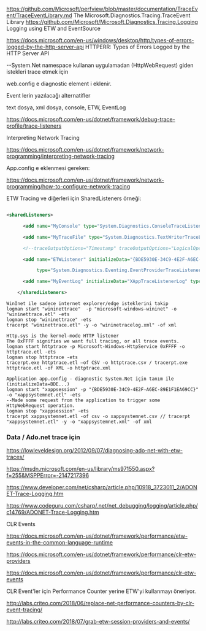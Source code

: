 

https://github.com/Microsoft/perfview/blob/master/documentation/TraceEvent/TraceEventLibrary.md
The Microsoft.Diagnostics.Tracing.TraceEvent Library
https://github.com/Microsoft/Microsoft.Diagnostics.Tracing.Logging
Logging using ETW and EventSource


https://docs.microsoft.com/en-us/windows/desktop/http/types-of-errors-logged-by-the-http-server-api
HTTPERR: Types of Errors Logged by the HTTP Server API




--System.Net namespace kullanan uygulamadan (HttpWebRequest) giden istekleri trace etmek için

web.config e diagnostic element i eklenir.

Event lerin yazılacağı alternatifler

text dosya, xml dosya, console, ETW, EventLog

https://docs.microsoft.com/en-us/dotnet/framework/debug-trace-profile/trace-listeners

Interpreting Network Tracing

https://docs.microsoft.com/en-us/dotnet/framework/network-programming/interpreting-network-tracing

App.config e eklenmesi gereken:

https://docs.microsoft.com/en-us/dotnet/framework/network-programming/how-to-configure-network-tracing

ETW Tracing ve diğerleri için SharedListeners örneği:

```XML

<sharedListeners>

      <add name="MyConsole" type="System.Diagnostics.ConsoleTraceListener"/>

      <add name="MyTraceFile" type="System.Diagnostics.TextWriterTraceListener" initializeData="System.Net.trace.log" traceOutputOptions="DateTime, ProcessId, ThreadId" />

      <!--traceOutputOptions="Timestamp" traceOutputOptions="LogicalOperationStack, DateTime, Timestamp, Callstack"-->

      <add name="ETWListener" initializeData="{BDE5930E-34C9-4E2F-A6EC-89E1F1EA69CC}"

           type="System.Diagnostics.Eventing.EventProviderTraceListener, System.Core, Version=4.0.0.0, Culture=neutral, PublicKeyToken=b77a5c561934e089" />

      <add name="MyEventLog" initializeData="XAppTraceListenerLog" type="System.Diagnostics.EventLogTraceListener" />

    </sharedListeners>
```

```CMD
WinInet ile sadece internet explorer/edge isteklerini takip
logman start "wininettrace"  -p "microsoft-windows-wininet" -o "wininettrace.etl" -ets
logman stop "wininettrace" -ets
tracerpt "wininettrace.etl" -y -o "wininetracelog.xml" -of xml
```

```CMD
Http.sys is the kernel-mode HTTP listener
The 0xFFFF signifies we want full tracing, or all trace events.
logman start httptrace -p Microsoft-Windows-HttpService 0xFFFF -o httptrace.etl -ets
logman stop httptrace -ets
tracerpt.exe httptrace.etl –of CSV -o httptrace.csv / tracerpt.exe httptrace.etl -of XML -o httptrace.xml
```

```CMD
Application app.config - diagnostic System.Net için tanım ile (initializeData=BDE...)
logman start "xappsession" -p "{BDE5930E-34C9-4E2F-A6EC-89E1F1EA69CC}" -o "xappsystemnet.etl" -ets
--Made some request from the application to trigger some HttpWebRequest operation.
logman stop "xappsession" -ets
tracerpt xappsystemnet.etl -of csv -o xappsystemnet.csv // tracerpt "xappsystemnet.etl" -y -o "xappsystemnet.xml" -of xml
```



### Data / Ado.net trace için

https://lowleveldesign.org/2012/09/07/diagnosing-ado-net-with-etw-traces/

https://msdn.microsoft.com/en-us/library/ms971550.aspx?f=255&MSPPError=-2147217396		

https://www.developer.com/net/csharp/article.php/10918_3723011_2/ADONET-Trace-Logging.htm

https://www.codeguru.com/csharp/.net/net_debugging/logging/article.php/c14769/ADONET-Trace-Logging.htm


CLR Events

https://docs.microsoft.com/en-us/dotnet/framework/performance/etw-events-in-the-common-language-runtime

https://docs.microsoft.com/en-us/dotnet/framework/performance/clr-etw-providers

https://docs.microsoft.com/en-us/dotnet/framework/performance/clr-etw-events



CLR Event'ler için Performance Counter yerine ETW'yi kullanmayı öneriyor.

http://labs.criteo.com/2018/06/replace-net-performance-counters-by-clr-event-tracing/

http://labs.criteo.com/2018/07/grab-etw-session-providers-and-events/

